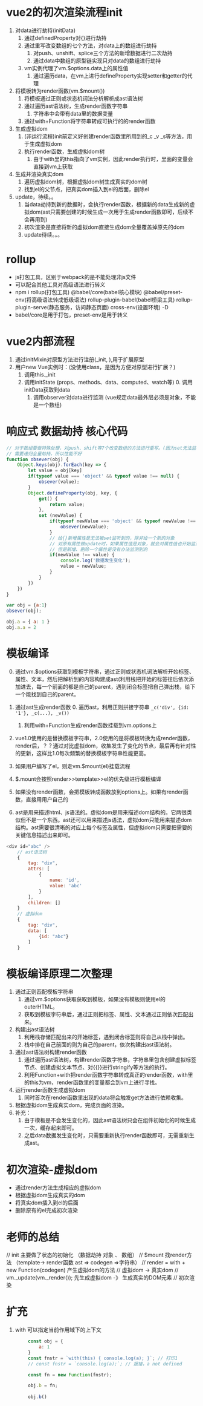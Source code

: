 # vue2的初次渲染流程init
1. 对data进行劫持(initData)
    1. 通过definedProperty对{}进行劫持
    2. 通过重写改变数组的七个方法，对data上的数组进行劫持
        1. 对push、unshift、splice三个方法的新增数据进行二次劫持
        2. 通过data中数组的原型链实现只对data的数组进行劫持
    3. vm实例代理了vm.$options.data上的属性值
        1. 通过遍历data，在vm上进行defineProperty实现setter和getter的代理
2. 将模板转为render函数(vm.$mount())
    1. 将模板通过正则或状态机词法分析解析成ast语法树
    2. 通过遍历ast语法树，生成render函数字符串
        1. 字符串中会带有data里的数据变量
        <!-- _c('div',{id:'app',a:1},_c('span',{},'wor' + data + 'ld'),_v()) -->
    3. 通过with+Function将字符串转成可执行的的render函数
3. 生成虚拟dom
    1. (非运行流程)init前定义好创建render函数里所用到的_c _v _s等方法，用于生成虚拟dom
    2. 执行render函数，生成虚拟dom树
        1. 由于with里的this指向了vm实例，因此render执行时，里面的变量会直接到vm上获取
4. 生成并渲染真实dom
    1. 遍历虚拟dom树，根据虚拟dom树生成真实的dom树
    2. 找到el的父节点，把真实dom插入到el的后面，删除el
5. update，待续。。
    1. 当data劫持到新的数据时，会执行render函数，根据新的data生成新的虚拟dom(ast只需要创建的时候生成一次用于生成render函数即可，后续不会再用到)
    2. 初次渲染是直接将新的虚拟dom直接生成dom全量覆盖掉原先的dom
    3. update待续。。。

# rollup
- js打包工具，区别于webpack的是不能处理非js文件
- 可以配合其他工具对高级语法进行转义
- npm i rollup(打包工具) @babel/core(babel核心模块) @babel/preset-env(将高级语法转成低级语法) rollup-plugin-babel(babel桥梁工具) rollup-plugin-serve(静态服务，访问静态页面) cross-env(设置环境) -D
- babel/core是用于打包，preset-env是用于转义

# vue2内部流程
1. 通过initMixin对原型方法进行注册(_init, ),用于扩展原型
2. 用户new Vue实例时：(没使用class，是因为方便对原型进行扩展？)
    1. 调用this._init
    2. 调用initState (props、methods、data、computed、watch等)
        0. 调用initData获取到data 
        1. 调用observer对data进行监测 (vue规定data最外层必须是对象，不能是一个数组)

# 响应式 数据劫持 核心代码
``` js
// 对于数组要做特殊处理，对push、shift等7个改变数组的方法进行重写。(因为set无法监听到push等方法给数组带来的变化)
// 需要递归全量劫持，所以性能不好
function obsever(obj) {
    Object.keys(obj).forEach(key => {
        let value = obj[key]
        if(typeof value === 'object' && typeof value !== null) {
            obsever(value);
        }
        Object.defineProperty(obj, key, {
            get() {
                return value;
            },
            set (newValue) {
                if(typeof newValue === 'object' && typeof newValue !== null) {
                    obsever(newValue);
                }
                // 给{}新增属性是无法被set监听到的，除非给一个新的对象
                // 对原有属性做update时，如果属性值是对象，就会对属性值也开始监测
                // 但是新增、删除一个属性是没有办法监测到的 
                if(newValue !== value) {
                    console.log('数据发生变化');
                    value = newValue;
                }
            }
        })
    })
}

var obj = {a:1}
obsever(obj);

obj.a = { a: 1 }
obj.a.a = 2
```

# 模板编译
0. 通过vm.$options获取到模板字符串，通过正则或状态机词法解析开始标签、属性、文本，然后把解析到的内容构建成ast(利用栈把开始的标签往后依次添加进去，每一个前面的都是自己的parent，遇到闭合标签把自己弹出栈，给下一个能找到自己的parent。
1. 通过ast生成render函数
    0. 遍历ast，利用正则拼接字符串 `_c('div', {id: '1'}, _c(...), _v())`
    1. 利用with+Function生成render函数挂载到vm.options上

0. vue1.0使用的是替换模板字符串，2.0使用的是将模板转换为成render函数，render后，？？通过对比虚拟dom，收集发生了变化的节点，最后再有针对性的更新，这样比1.0每次频繁的替换模板字符串性能更高。
1. 如果用户编写了el，则走vm.$mount(el)挂载流程
2. $.mount会按照render>>template>>el的优先级进行模板编译
3. 如果没有render函数，会把模板转成函数放到options上。如果有render函数，直接用用户自己的
4. ast是用来描述html、js语法的。虚拟dom是用来描述dom结构的。它两很类似但不是一个东西。ast还可以用来描述js语法，虚拟dom只能用来描述dom结构。ast需要很清晰的对应上每个标签及属性，但虚拟dom只需要把需要的关键信息描述出来即可。
```js
<div id="abc" />
    // ast语法树
    {
        tag: "div",
        attrs: [
            {
                name: 'id',
                value: 'abc'
            }
        ],
        children: []
    }
    // 虚拟dom
    {
        tag: "div",
        data: [
            {id: "abc"}
        ]
    }
```

# 模板编译原理二次整理
1. 通过正则匹配模板字符串
   1. 通过vm.$options获取获取到模板，如果没有模板则使用el的outerHTML。
   2. 获取到模板字符串后，通过正则把标签、属性、文本通过正则依次匹配出来。
2. 构建出ast语法树
   1. 利用栈存储匹配出来的开始标签，遇到闭合标签则将自己从栈中弹出。
   2. 栈中排在自己前面的则为自己的parent，依次构建出ast语法树。
3. 通过ast语法树构建render函数
   1. 通过遍历ast语法树，构建render函数字符串，字符串里包含创建虚拟标签节点、创建虚拟文本节点、对{{}}进行stringify等方法的执行。
   2. 利用Function+with把render函数字符串转成真正的render函数，with里的this为vm，render函数里的变量都会到vm上进行寻找。
4. 运行render函数生成虚拟dom
   1. 同时首次在render函数里出现的data将会触发get方法进行依赖收集。
5. 根据虚拟dom生成真实dom，完成页面的渲染。
6. 补充：
   1. 由于模板是不会发生变化的，因此ast语法树只会在组件初始化的时候生成一次，缓存起来即可。
   2. 之后data数据发生变化时，只需要重新执行render函数即可，无需重新生成ast。

# 初次渲染-虚拟dom
- 通过render方法生成相应的虚拟dom
- 根据虚拟dom生成真实的dom
- 将真实dom插入到el的后面
- 删除原有的el完成初次渲染

# 老师的总结
// init 主要做了状态的初始化 （数据劫持 对象 、 数组）
// $mount 找render方法  （template-> render函数  ast => codegen =>字符串）
// render = with + new Function(codegen) 产生虚拟dom的方法 
// 虚拟dom -> 真实dom 
// vm._update(vm._render()); 先生成虚拟dom  -》 生成真实的DOM元素
// 初次渲染
<!-- https://gitee.com/jw-speed/jiagouke-vue2021 -->

# 扩充
1. with 可以指定当前作用域下的上下文
``` js
        const obj = {
            a: 1
        }
        const fnstr = `with(this) { console.log(a); }`; // 打印1
        // const fnstr = `console.log(a);`; // 报错，a not defined

        const fn = new Function(fnstr);

        obj.b = fn;
        
        obj.b()
```
